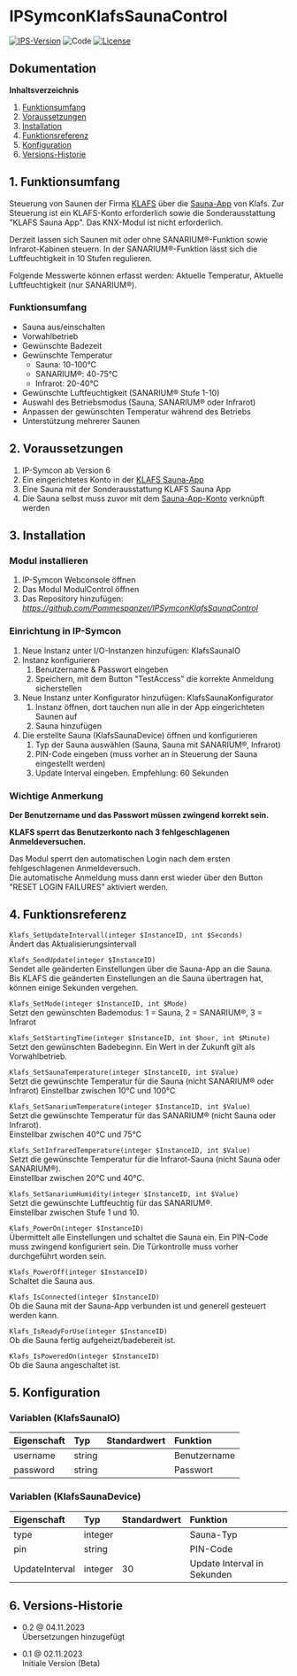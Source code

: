 # IPSymconKlafsSaunaControl

[![IPS-Version](https://img.shields.io/badge/Symcon_Version-6+-red.svg)](https://www.symcon.de/service/dokumentation/entwicklerbereich/sdk-tools/sdk-php/)
![Code](https://img.shields.io/badge/Code-PHP-blue.svg)
[![License](https://img.shields.io/badge/License-CC%20BY--NC--SA%204.0-green.svg)](https://creativecommons.org/licenses/by-nc-sa/4.0/)

## Dokumentation

**Inhaltsverzeichnis**

1. [Funktionsumfang](#1-funktionsumfang)
2. [Voraussetzungen](#2-voraussetzungen)
3. [Installation](#3-installation)
4. [Funktionsreferenz](#4-funktionsreferenz)
5. [Konfiguration](#5-konfiguartion)
6. [Versions-Historie](#7-versions-historie)

## 1. Funktionsumfang

Steuerung von Saunen der Firma [KLAFS](https://www.klafs.de/) über die [Sauna-App](https://sauna-app.klafs.com/) von Klafs. Zur Steuerung ist ein KLAFS-Konto erforderlich sowie die Sonderausstattung "KLAFS Sauna App". Das KNX-Modul ist nicht erforderlich.  

Derzeit lassen sich Saunen mit oder ohne SANARIUM®-Funktion sowie Infrarot-Kabinen steuern. In der SANARIUM®-Funktion lässt sich die Luftfeuchtigkeit in 10 Stufen regulieren.  

Folgende Messwerte können erfasst werden: Aktuelle Temperatur, Aktuelle Luftfeuchtigkeit (nur SANARIUM®).

### Funktionsumfang

 - Sauna aus/einschalten
 - Vorwahlbetrieb
 - Gewünschte Badezeit
 - Gewünschte Temperatur
   - Sauna: 10-100°C
   - SANARIUM®: 40-75°C
   - Infrarot: 20-40°C
 - Gewünschte Luftfeuchtigkeit (SANARIUM® Stufe 1-10)
 - Auswahl des Betriebsmodus (Sauna, SANARIUM® oder Infrarot)
 - Anpassen der gewünschten Temperatur während des Betriebs
 - Unterstützung mehrerer Saunen

## 2. Voraussetzungen

1. IP-Symcon ab Version 6
2. Ein eingerichtetes Konto in der [KLAFS Sauna-App](https://sauna-app.klafs.com/)
3. Eine Sauna mit der Sonderausstattung KLAFS Sauna App
4. Die Sauna selbst muss zuvor mit dem [Sauna-App-Konto](https://sauna-app.klafs.com/) verknüpft werden

## 3. Installation

### Modul installieren

1. IP-Symcon Webconsole öffnen
2. Das Modul ModulControl öffnen
3. Das Repository hinzufügen: _https://github.com/Pommespanzer/IPSymconKlafsSaunaControl_

### Einrichtung in IP-Symcon

1. Neue Instanz unter I/O-Instanzen hinzufügen: KlafsSaunaIO
2. Instanz konfigurieren
   1. Benutzername & Passwort eingeben
   2. Speichern, mit dem Button "TestAccess" die korrekte Anmeldung sicherstellen
3. Neue Instanz unter Konfigurator hinzufügen: KlafsSaunaKonfigurator
   1. Instanz öffnen, dort tauchen nun alle in der App eingerichteten Saunen auf
   2. Sauna hinzufügen
4. Die erstellte Sauna (KlafsSaunaDevice) öffnen und konfigurieren
   1. Typ der Sauna auswählen (Sauna, Sauna mit SANARIUM®, Infrarot)
   2. PIN-Code eingeben (muss vorher an in Steuerung der Sauna eingestellt werden)
   3. Update Interval eingeben. Empfehlung: 60 Sekunden

### Wichtige Anmerkung

**Der Benutzername und das Passwort müssen zwingend korrekt sein.**  

**KLAFS sperrt das Benutzerkonto nach 3 fehlgeschlagenen Anmeldeversuchen.**


Das Modul sperrt den automatischen Login nach dem ersten fehlgeschlagenen Anmeldeversuch.  
Die automatische Anmeldung muss dann erst wieder über den Button "RESET LOGIN FAILURES" aktiviert werden.

## 4. Funktionsreferenz

`Klafs_SetUpdateIntervall(integer $InstanceID, int $Seconds)`<br>
Ändert das Aktualisierungsintervall

`Klafs_SendUpdate(integer $InstanceID)`<br>
Sendet alle geänderten Einstellungen über die Sauna-App an die Sauna.  
Bis KLAFS die geänderten Einstellungen an die Sauna übertragen hat, können einige Sekunden vergehen.

`Klafs_SetMode(integer $InstanceID, int $Mode)`<br>
Setzt den gewünschten Bademodus: 1 = Sauna, 2 = SANARIUM®, 3 = Infrarot

`Klafs_SetStartingTime(integer $InstanceID, int $hour, int $Minute)`<br>
Setzt den gewünschten Badebeginn. Ein Wert in der Zukunft gilt als Vorwahlbetrieb.

`Klafs_SetSaunaTemperature(integer $InstanceID, int $Value)`<br>
Setzt die gewünschte Temperatur für die Sauna (nicht SANARIUM® oder Infrarot)
Einstellbar zwischen 10°C und 100°C

`Klafs_SetSanariumTemperature(integer $InstanceID, int $Value)`<br>
Setzt die gewünschte Temperatur für das SANARIUM® (nicht Sauna oder Infrarot).  
Einstellbar zwischen 40°C und 75°C

`Klafs_SetInfraredTemperature(integer $InstanceID, int $Value)`<br>
Setzt die gewünschte Temperatur für die Infrarot-Sauna (nicht Sauna oder SANARIUM®).  
Einstellbar zwischen 20°C und 40°C.

`Klafs_SetSanariumHumidity(integer $InstanceID, int $Value)`<br>
Setzt die gewünschte Luftfeuchtig für das SANARIUM®.  
Einstellbar zwischen Stufe 1 und 10.

`Klafs_PowerOn(integer $InstanceID)`<br>
Übermittelt alle Einstellungen und schaltet die Sauna ein. Ein PIN-Code muss zwingend konfiguriert sein. Die Türkontrolle muss vorher durchgeführt worden sein.

`Klafs_PowerOff(integer $InstanceID)`<br>
Schaltet die Sauna aus.

`Klafs_IsConnected(integer $InstanceID)`<br>
Ob die Sauna mit der Sauna-App verbunden ist und generell gesteuert werden kann.

`Klafs_IsReadyForUse(integer $InstanceID)`<br>
Ob die Sauna fertig aufgeheizt/badebereit ist.

`Klafs_IsPoweredOn(integer $InstanceID)`<br>
Ob die Sauna angeschaltet ist.

## 5. Konfiguration

### Variablen (KlafsSaunaIO)

| Eigenschaft | Typ     | Standardwert | Funktion          |
|:------------| :------ | :----------- |:------------------|
| username    | string  |              | Benutzername      |
| password    | string  |              | Passwort          |

### Variablen (KlafsSaunaDevice)

| Eigenschaft    | Typ     | Standardwert | Funktion                    |
|:---------------|:--------|:-------------|:----------------------------|
| type           | integer |              | Sauna-Typ                   |
| pin            | string  |              | PIN-Code                    |
| UpdateInterval | integer | 30           | Update Interval in Sekunden |

## 6. Versions-Historie

- 0.2 @ 04.11.2023  
  Übersetzungen hinzugefügt

- 0.1 @ 02.11.2023  
  Initiale Version (Beta)